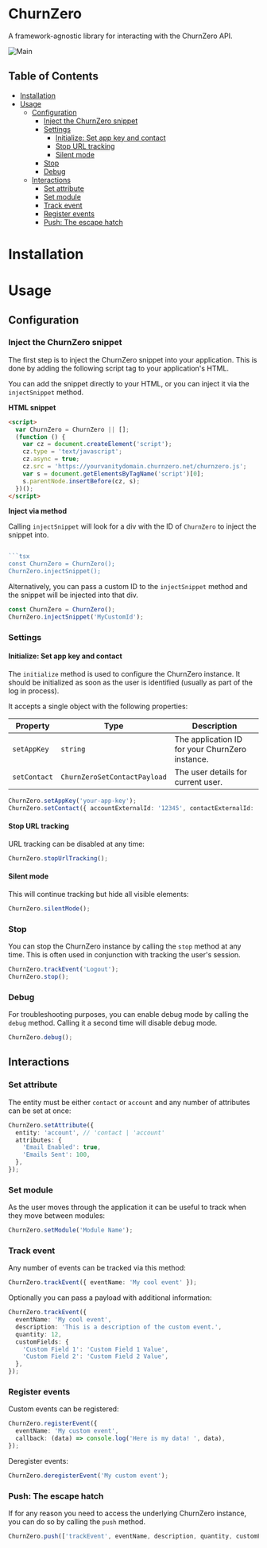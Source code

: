 <h1>ChurnZero</h1>

A framework-agnostic library for interacting with the ChurnZero API.

![Main][github-badge-release]

<!-- START doctoc generated TOC please keep comment here to allow auto update -->
<!-- DON'T EDIT THIS SECTION, INSTEAD RE-RUN doctoc TO UPDATE -->

## Table of Contents

- [Installation](#installation)
- [Usage](#usage)
  - [Configuration](#configuration)
    - [Inject the ChurnZero snippet](#inject-the-churnzero-snippet)
    - [Settings](#settings)
      - [Initialize: Set app key and contact](#initialize-set-app-key-and-contact)
      - [Stop URL tracking](#stop-url-tracking)
      - [Silent mode](#silent-mode)
    - [Stop](#stop)
    - [Debug](#debug)
  - [Interactions](#interactions)
    - [Set attribute](#set-attribute)
    - [Set module](#set-module)
    - [Track event](#track-event)
    - [Register events](#register-events)
    - [Push: The escape hatch](#push-the-escape-hatch)

<!-- END doctoc generated TOC please keep comment here to allow auto update -->

# Installation

# Usage

## Configuration

### Inject the ChurnZero snippet

The first step is to inject the ChurnZero snippet into your application. This is done by adding the following script
tag to your application's HTML.

You can add the snippet directly to your HTML, or you can inject it via the `injectSnippet` method.

**HTML snippet**

```html
<script>
  var ChurnZero = ChurnZero || [];
  (function () {
    var cz = document.createElement('script');
    cz.type = 'text/javascript';
    cz.async = true;
    cz.src = 'https://yourvanitydomain.churnzero.net/churnzero.js';
    var s = document.getElementsByTagName('script')[0];
    s.parentNode.insertBefore(cz, s);
  })();
</script>
```

**Inject via method**

Calling `injectSnippet` will look for a div with the ID of `ChurnZero` to inject the snippet into.

````typescript

```tsx
const ChurnZero = ChurnZero();
ChurnZero.injectSnippet();
````

Alternatively, you can pass a custom ID to the `injectSnippet` method and the snippet will be injected into that div.

```typescript
const ChurnZero = ChurnZero();
ChurnZero.injectSnippet('MyCustomId');
```

### Settings

#### Initialize: Set app key and contact

The `initialize` method is used to configure the ChurnZero instance. It should be initialized as soon as the user is
identified (usually as part of the log in process).

It accepts a single object with the following properties:

| Property     | Type                         | Description                                     |
| ------------ | ---------------------------- | ----------------------------------------------- |
| `setAppKey`  | `string`                     | The application ID for your ChurnZero instance. |
| `setContact` | `ChurnZeroSetContactPayload` | The user details for current user.              |

```typescript
ChurnZero.setAppKey('your-app-key');
ChurnZero.setContact({ accountExternalId: '12345', contactExternalId: '67890' });
```

#### Stop URL tracking

URL tracking can be disabled at any time:

```typescript
ChurnZero.stopUrlTracking();
```

#### Silent mode

This will continue tracking but hide all visible elements:

```typescript
ChurnZero.silentMode();
```

### Stop

You can stop the ChurnZero instance by calling the `stop` method at any time. This is often used in conjunction with
tracking the user's session.

```typescript
ChurnZero.trackEvent('Logout');
ChurnZero.stop();
```

### Debug

For troubleshooting purposes, you can enable debug mode by calling the `debug` method. Calling it a second time will disable debug mode.

```typescript
ChurnZero.debug();
```

## Interactions

### Set attribute

The entity must be either `contact` or `account` and any number of attributes can be set at once:

```typescript
ChurnZero.setAttribute({
  entity: 'account', // 'contact | 'account'
  attributes: {
    'Email Enabled': true,
    'Emails Sent': 100,
  },
});
```

### Set module

As the user moves through the application it can be useful to track when they move between modules:

```typescript
ChurnZero.setModule('Module Name');
```

### Track event

Any number of events can be tracked via this method:

```typescript
ChurnZero.trackEvent({ eventName: 'My cool event' });
```

Optionally you can pass a payload with additional information:

```typescript
ChurnZero.trackEvent({
  eventName: 'My cool event',
  description: 'This is a description of the custom event.',
  quantity: 12,
  customFields: {
    'Custom Field 1': 'Custom Field 1 Value',
    'Custom Field 2': 'Custom Field 2 Value',
  },
});
```

### Register events

Custom events can be registered:

```typescript
ChurnZero.registerEvent({
  eventName: 'My custom event',
  callback: (data) => console.log('Here is my data! ', data),
});
```

Deregister events:

```typescript
ChurnZero.deregisterEvent('My custom event');
```

### Push: The escape hatch

If for any reason you need to access the underlying ChurnZero instance, you can do so by calling the `push` method.

```typescript
ChurnZero.push(['trackEvent', eventName, description, quantity, customFields]);
```

[//]: # 'LINKS'
[github-badge-release]: https://github.com/GetFlowPath/open-source/workflows/main/badge.svg
